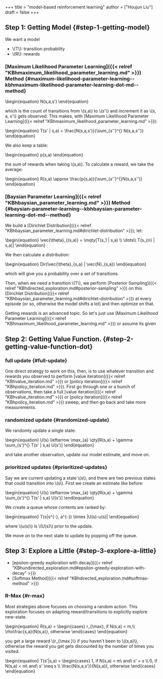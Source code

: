 +++
title = "model-based reinforcement learning"
author = ["Houjun Liu"]
draft = false
+++

## Step 1: Getting Model {#step-1-getting-model}

We want a model

-   \\(T\\): transition probability
-   \\(R\\): rewards


### [Maximum Likelihood Parameter Learning]({{< relref "KBhmaximum_likelihood_parameter_learning.md" >}}) Method {#maximum-likelihood-parameter-learning--kbhmaximum-likelihood-parameter-learning-dot-md--method}

\begin{equation}
N(s,a,s')
\end{equation}

which is the count of transitions from \\(s,a\\) to \\(s'\\) and increment it as \\(s, a, s'\\) gets observed. This makes, with [Maximum Likelihood Parameter Learning]({{< relref "KBhmaximum_likelihood_parameter_learning.md" >}}):

\begin{equation}
T(s' | s,a) = \frac{N(s,a,s')}{\sum\_{s''}^{} N(s,a,s'')}
\end{equation}

We also keep a table:

\begin{equation}
p(s,a)
\end{equation}

the sum of rewards when taking \\(s,a\\). To calculate a reward, we take the average:

\begin{equation}
R(s,a) \approx \frac{p(s,a)}{\sum\_{s''}^{}N(s,a,s'')}
\end{equation}


### [Baysian Parameter Learning]({{< relref "KBhbaysian_parameter_learning.md" >}}) Method {#baysian-parameter-learning--kbhbaysian-parameter-learning-dot-md--method}

We build a [Dirichlet Distribution]({{< relref "KBhbaysian_parameter_learning.md#dirichlet-distribution" >}}); let:

\begin{equation}
\vec{\theta}\_{(s,a)} = \mqty[T(s\_1 | s,a) \\\ \dots\\\ T(s\_{n} | s,a)]
\end{equation}

We then calculate a distribution:

\begin{equation}
Dir(\vec{\theta}\_{s,a} | \vec{N}\_{s,a})
\end{equation}

which will give you a probability over a set of transitions.

Then, when we need a transition \\(T\\), we perform [Posterior Sampling]({{< relref "KBhdirected_exploration.md#posterior-sampling" >}}) on this [Dirichlet Distribution]({{< relref "KBhbaysian_parameter_learning.md#dirichlet-distribution" >}}) at every episode (or so, otherwise the model shifts a lot) and then optimize on that.

Getting rewards is an advanced topic. So let's just use [Maximum Likelihood Parameter Learning]({{< relref "KBhmaximum_likelihood_parameter_learning.md" >}}) or assume its given


## Step 2: Getting Value Function. {#step-2-getting-value-function-dot}


### full update {#full-update}

One direct strategy to work on this, then, is to use whatever transition and rewards you observed to perform [value iteration]({{< relref "KBhvalue_iteration.md" >}}) or [policy iteration]({{< relref "KBhpolicy_iteration.md" >}}). First go through one or a bunch of observations, then take a full [value iteration]({{< relref "KBhvalue_iteration.md" >}}) or [policy iteration]({{< relref "KBhpolicy_iteration.md" >}}) sweep, and then go back and take more measurements.


### randomized update {#randomized-update}

We randomly update a single state:

\begin{equation}
U(s) \leftarrow \max\_{a} \qty[R(s,a) + \gamma \sum\_{s'}^{} T(s' | s,a) U(s')]
\end{equation}

and take another observation, update our model estimate, and move on.


### prioritized updates {#prioritized-updates}

Say we are current updating a state \\(s\\), and there are two previous states that could transition into \\(s\\). First we create an estimate like before:

\begin{equation}
U(s) \leftarrow \max\_{a} \qty[R(s,a) + \gamma \sum\_{s'}^{} T(s' | s,a) U(s')]
\end{equation}

We create a queue whose contents are ranked by:

\begin{equation}
T(s|s^{-}, a^{-}) \times |U(s)-u(s)|
\end{equation}

where \\(u(s)\\) is \\(U(s)\\) prior to the update.

We move on to the next state to update by popping off the queue.


## Step 3: Explore a Little {#step-3-explore-a-little}

-   [epsilon-greedy exploration with decay]({{< relref "KBhundirected_exploration.md#epsilon-greedy-exploration-with-decay" >}})
-   [Softmax Method]({{< relref "KBhdirected_exploration.md#softmax-method" >}})


### R-Max {#r-max}

Most strategies above focuses on choosing a random action. This exploration focuses on adapting reward/transitions to explicitly explore new-state.

\begin{equation}
R(s,a) = \begin{cases}
r\_{\max}, if N(s,a) < m,\\\\
\rho\frac{s,a}{N(s,a)}, otherwise
\end{cases}
\end{equation}

you get a large reward \\(r\_{\max }\\) if you haven't been to \\((s,a)\\), otherwise the reward you get gets discounted by the number of times you visited.

\begin{equation}
T(s'|s,a) = \begin{cases}
1, if N(s,a) < m\ and\ s' = s \\\\
0, if N(s,a) < m\ and\ s' \neq s \\\\
\frac{N(s,a,s')}{N(s,a)}, otherwise
\end{cases}
\end{equation}
